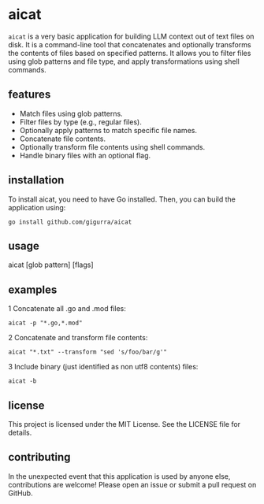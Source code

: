 # aicat

`aicat` is a very basic application for building LLM context out of text files on disk. It is a command-line tool that
concatenates and optionally transforms the contents of files based on specified patterns. It allows you to filter
files using glob patterns and file type, and apply transformations using shell commands.

## features

 - Match files using glob patterns. 
 - Filter files by type (e.g., regular files). 
 - Optionally apply patterns to match specific file names. 
 - Concatenate file contents. 
 - Optionally transform file contents using shell commands. 
 - Handle binary files with an optional flag.

## installation

To install aicat, you need to have Go installed. Then, you can build the application using:

`go install github.com/gigurra/aicat`

## usage

aicat [glob pattern] [flags]

## examples

1 Concatenate all .go and .mod files:

    aicat -p "*.go,*.mod"

2 Concatenate and transform file contents:

    aicat "*.txt" --transform "sed 's/foo/bar/g'"

3 Include binary (just identified as non utf8 contents) files:

    aicat -b

## license

This project is licensed under the MIT License. See the LICENSE file for details.

## contributing

In the unexpected event that this application is used by anyone else,
contributions are welcome! Please open an issue or submit a pull request on GitHub.
